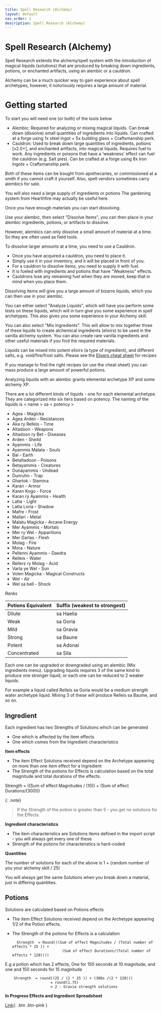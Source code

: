 ```yaml
---
title: Spell Research (Alchemy) 
layout: default
nav_order: 1
description: Spell Research (Alchemy) 
---
```


# Spell Research (Alchemy) 

Spell Research extends the alchemy/spell system with the introduction of magical liquids (solutions) that are produced by breaking down ingredients, potions, or enchanted artifacts, using an alembic or a cauldron.

Alchemy can be a much quicker way to gain experience about spell archetypes, however, it notoriously requires a large amount of material.

# Getting started

To start you will need one (or both) of the tools below
- Alembic: Required for analyzing or mixing magical liquids. Can break down (dissolve) small quantities of ingredients into liquids. Can crafted at a forge using 1x steel ingot + 5x building glass + Craftsmanship perk.
- Cauldron: Used to break down large quantities of ingredients, potions [v2.0+], and enchanted artifacts, into magical liquids. Requires fuel to work. Any ingredients or poisons that have a ‘weakness’ effect can fuel the cauldron (e.g. Salt pies). Can be crafted at a forge using 8x Iron Ingots + Craftsmanship perk.

Both of these items can be bought from apothecaries, or commissioned at a smith if you cannot craft it yourself. Also, spell vendors sometimes carry alembics for sale.

You will also need a large supply of ingredients or potions The gardening system from Hearthfire may actually be useful here.

Once you have enough materials you can start dissolving.

Use your alembic, then select "Dissolve Items", you can then place in your alembic ingredients, potions, or artifacts to dissolve.

However, alembics can only dissolve a small amount of material at a time. So they are often used as field tools.

To dissolve larger amounts at a time, you need to use a Cauldron.
* Once you have acquired a cauldron, you need to place it. 
* Simply use it in your inventory, and it will be placed in front of you.
* For a cauldron to dissolve items, you need to supply it with fuel.
* It is fueled with ingredients and potions that have "Weakness" effects.
* Cauldrons lose any remaining fuel when they are moved, keep that in mind when you place them.

Dissolving items will give you a large amount of bizarre liquids, which you can then use in your alembic.

You can either select "Analyze Liquids", which will have you perform some tests on these liquids, which will in turn give you some experience in spell archetypes. This also gives you some experience in your Alchemy skill.

You can also select "Mix Ingredients". This will allow to mix together three of these liquids to create alchemical ingredients (elixirs) to be used in the vanilla alchemy system. You can also create rare vanilla ingredients and other useful materials if you find the required materials.

Liquids can be mixed into potent elixirs (a type of ingredient), and different salts, e.g. void/fire/frost salts. Please see the [Elixers cheat sheet](http://wiki.wildlandermod.com/12Cheat-Sheets/Spell-Research-Cheat-Sheet-(Elixers)/) for recipes

If you manage to find the right recipes (or use the cheat sheet) you can mass produce a large amount of powerful potions.

Analyzing liquids with an alembic grants elemental archetype XP and some alchemy XP.

There are a lot different kinds of liquids - one for each elemental archetype. They are categorized into six tiers based on potency. The naming of the liquids is < name > sa < potency >

* Agea - Magicka 
* Agea Arden - Resistances
* Aka ry Relleis - Time
* Altadoon - Weapons
* Altadoon ry Bet - Diseases
* Arden - Sheild
* Ayammis - Life 
* Ayammis Malata - Souls
* Bal - Earth
* Betaltadoon - Poisons
* Betayammis - Creatures
* Dunayammis - Undead
* Dunruhn - Trap
* Ghartok - Stamina 
* Karan - Armor
* Karen Kogo - Force
* Karan ry Ayammis - Health 
* Latta - Light
* Latta Loria - Shadow
* Mafre - Frost
* Mallari - Metal
* Malatu Magicka - Arcane Energy
* Mer Ayammis - Mortals
* Mer ry Wel - Apparitions
* Mer Garlas - Flesh
* Molag - Fire
* Mora - Nature
* Pellenni Ayammis - Daedra
* Relleis - Water
* Rellers ry Molag - Acid
* Varla ye Wel - Sun
* Volen Magicka - Magical Constructs
* Wel - Air
* Wel sa bell - Shock

*Ranks* 

Potions Equivalent | Suffix (weakest to strongest)
-- | --
Dilute | sa Haelia
Weak | sa Goria
Mild | sa Gravia
Strong | sa Baune
Potent | sa Adonai
Concentrated | sa Sila

Each one can be upgraded or downgraded using an alembic (Mix ingredients menu). Upgrading liquids requires 3 of the same kind to produce one stronger liquid, or each one can be reduced to 2 weaker liquids.

For example a liquid called Relleis sa Goria would be a medium strength water archetype liquid. Mixing 3 of these will produce Relleis sa Baume, and so on.

## Ingredient 

Each ingredient has two Strengths of Solutions which can be generated
* One which is affected by the Item effects 
* One which comes from the Ingredient characteristics 

**Item effects** 
* The item Effect Solutions received depend on the Archetype appearing on more than one item effect for a Ingredient
* The Strength of the potions for Effects is calculation based on the total magnitude and total durations of the effects.


 Strength  = ((Sum of effect Magnitudes / (10)) + (Sum of effect Durations/(300)))
 
{: .note}
>
> If the Strength of the potion is greater than 5 - you get no solutions for the Effects.

**Ingredient characteristics**
* The item characteristics are Solutions items defined in the import script - you will always get every one of these
* Strength of the potions for characteristics is hard-coded

**Quantities**

The number of solutions for each of the above is  1 + (random number of you your alchemy skill / 25)

You will always get the same Solutions when you break down a material, just in differing quantities.

## Potions

Solutions are calculated based on Potions effects 
* The item Effect Solutions received depend on the Archetype appearing 1/2 of the Potion effects.
* The Strength of the potions for Effects is a calculation 

        Strength  = Round(((Sum of effect Magnitudes / (Total number of effects * 25 )) + 
                             (Sum of effect Durations/(Total number of effects * 120))))

E.g a potion which has 2 effects, One for 150 seconds at 10 magnitude, and one and 150 seconds for 15 magnitude

        Strength  = round((25 / (2 * 25 )) + (300s /(2 * 120)))
                         = round(1.75) 
                         = 2 - Gravia strength solutions


**In Progress Effects and Ingredient Spreadsheet**

[Link](https://docs.google.com/spreadsheets/d/1sNWiM32s9iA1pUlxBmPh13sd1e2DYMjHn17gqjkvO0U/edit?usp=sharing){: .btn .btn-pink }
